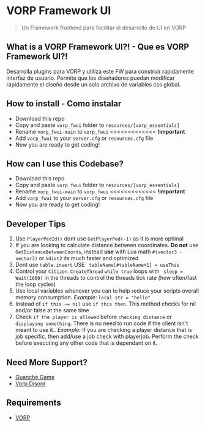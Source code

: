 # VORP Framework UI
> Un Framework frontend para facilitar el desarrollo de UI en VORP

## What is a VORP Framework UI?! - Que es VORP Framework UI?!
Desarrolla plugins para VORP y utiliza este FW para construir rapidamente interfaz de usuario. Permite que los diseñadores puedan modificar rapidamente el diseño desde un solo archivo de variables css global.

## How to install - Como instalar
* Download this repo
* Copy and paste `vorp_fwui` folder to `resources/[vorp_essentials]`
* Rename `vorp_fwui-main` to `vorp_fwui` <<<<<<<<<<<<< **!important**
* Add `vorp_fwui` to your `server.cfg` or `resources.cfg` file
* Now you are ready to get coding!

## How can I use this Codebase?
* Download this repo
* Copy and paste `vorp_fwui` folder to `resources/[vorp_essentials]`
* Rename `vorp_fwui-main` to `vorp_fwui` <<<<<<<<<<<<< **!important**
* Add `vorp_fwui` to your `server.cfg` or `resources.cfg` file
* Now you are ready to get coding!

## Developer Tips
1. Use `PlayerPedId()` dont use `GetPlayerPed(-1)` as it is more optimal
2. If you are looking to calculate distance between coordinates. **Do not** use `GetDistanceBetweenCoords`, instead **use** with Lua math `#(vector3 - vector3)` or `Vdist2`  its much faster and optimized
3. Dont use `table.insert` USE ` tableName[#tableName+1] = useThis`
4. Control your `Citizen.CreateThread` `while true` loops with ` sleep = Wait(1000)` in the threads to control the threads tick rate (how often/fast the loop cycles)
5. Use local variables whenever you can to help reduce your scripts overall memory consumption. _Example:_ `local str = "hello"`
6. Instead of `if this ~= nil` use `if this then`. This method checks for nil and/or false at the same time
7. Check `if the player is allowed` before `checking distance` or `displaying something`. There is no need to run code if the client isn't meant to use it.. _Example:_ If you are checking a player distance that is job specific, then add/use a job check with playerjob. Perform the check before executing any other code that is dependant on it.

## Need More Support? 
- [Guanche Game](https://discord.gg/DHGVAbCj7N)
- [Vorp Disord](https://discord.gg/DHGVAbCj7N)

## Requirements
- [VORP](https://github.com/VORPCORE/)
